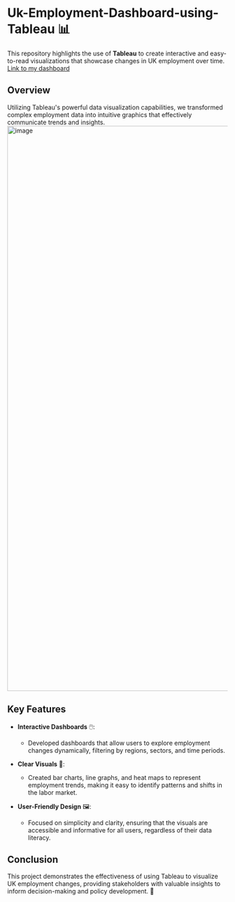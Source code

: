 # Uk-Employment-Dashboard-using-Tableau 📊

This repository highlights the use of **Tableau** to create interactive and easy-to-read visualizations that showcase changes in UK employment over time.
[Link to my dashboard](https://public.tableau.com/app/profile/charlotte.holden/viz/UK2011-2014EmploymentDashboard_17562212964990/Dashboard1)
## Overview

Utilizing Tableau's powerful data visualization capabilities, we transformed complex employment data into intuitive graphics that effectively communicate trends and insights.
<img width="2543" height="1289" alt="image" src="https://github.com/user-attachments/assets/71f9bda5-1add-4f6b-b0a1-5050e7d962c2" />

## Key Features

- **Interactive Dashboards** 🖱️: 
  - Developed dashboards that allow users to explore employment changes dynamically, filtering by regions, sectors, and time periods.

- **Clear Visuals** 🎨: 
  - Created bar charts, line graphs, and heat maps to represent employment trends, making it easy to identify patterns and shifts in the labor market.

- **User-Friendly Design** 🖼️: 
  - Focused on simplicity and clarity, ensuring that the visuals are accessible and informative for all users, regardless of their data literacy.

## Conclusion

This project demonstrates the effectiveness of using Tableau to visualize UK employment changes, providing stakeholders with valuable insights to inform decision-making and policy development. 🚀
